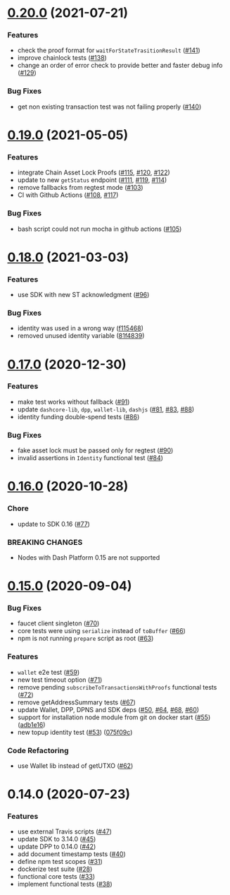 # [0.20.0](https://github.com/dashevo/platform-test-suite/compare/v0.19.0...v0.20.0) (2021-07-21)


### Features

* check the proof format for `waitForStateTrasitionResult` ([#141](https://github.com/dashevo/platform-test-suite/issues/141))
* improve chainlock tests  ([#138](https://github.com/dashevo/platform-test-suite/issues/138))
* change an order of error check to provide better and faster debug info ([#129](https://github.com/dashevo/platform-test-suite/issues/129))


### Bug Fixes

* get non existing transaction test was not failing properly ([#140](https://github.com/dashevo/platform-test-suite/issues/140))



# [0.19.0](https://github.com/dashevo/platform-test-suite/compare/v0.18.0...v0.19.0) (2021-05-05)


### Features

* integrate Chain Asset Lock Proofs ([#115](https://github.com/dashevo/platform-test-suite/issues/115), [#120](https://github.com/dashevo/platform-test-suite/issues/120), [#122](https://github.com/dashevo/platform-test-suite/issues/122))
* update to new `getStatus` endpoint ([#111](https://github.com/dashevo/platform-test-suite/issues/111), [#119](https://github.com/dashevo/platform-test-suite/issues/119), [#114](https://github.com/dashevo/platform-test-suite/issues/114))
* remove fallbacks from regtest mode ([#103](https://github.com/dashevo/platform-test-suite/issues/103))
* CI with Github Actions ([#108](https://github.com/dashevo/platform-test-suite/issues/108), [#117](https://github.com/dashevo/platform-test-suite/issues/117))


### Bug Fixes

* bash script could not run mocha in github actions ([#105](https://github.com/dashevo/platform-test-suite/issues/105))



# [0.18.0](https://github.com/dashevo/platform-test-suite/compare/v0.17.0...v0.18.0) (2021-03-03)


### Features

* use SDK with new ST acknowledgment ([#96](https://github.com/dashevo/platform-test-suite/pull/96))


### Bug Fixes

* identity was used in a wrong way ([f115468](https://github.com/dashevo/platform-test-suite/commit/f1154689e5a9c451a625a77c5b8c929e118a7fc6))
* removed unused identity variable ([81f4839](https://github.com/dashevo/platform-test-suite/commit/81f4839bc67a8fdcb0df6283dae3276a72c579d7))



# [0.17.0](https://github.com/dashevo/platform-test-suite/compare/v0.16.0...v0.17.0) (2020-12-30)


### Features

* make test works without fallback ([#91](https://github.com/dashevo/platform-test-suite/issues/91))
* update `dashcore-lib`, `dpp`, `wallet-lib`, `dashjs` ([#81](https://github.com/dashevo/platform-test-suite/issues/81), [#83](https://github.com/dashevo/platform-test-suite/issues/83), [#88](https://github.com/dashevo/platform-test-suite/issues/88))
* identity funding double-spend tests ([#86](https://github.com/dashevo/platform-test-suite/issues/86))


### Bug Fixes

* fake asset lock must be passed only for regtest ([#90](https://github.com/dashevo/platform-test-suite/issues/90))
* invalid assertions in `Identity` functional test ([#84](https://github.com/dashevo/platform-test-suite/issues/84))



# [0.16.0](https://github.com/dashevo/platform-test-suite/compare/v0.15.0...v0.16.0) (2020-10-28)


### Chore

* update to SDK 0.16 ([#77](https://github.com/dashevo/platform-test-suite/issues/77))


### BREAKING CHANGES

* Nodes with Dash Platform 0.15 are not supported



# [0.15.0](https://github.com/dashevo/platform-test-suite/compare/v0.14.0...v0.15.0) (2020-09-04)


### Bug Fixes

* faucet client singleton ([#70](https://github.com/dashevo/platform-test-suite/issues/70))
* core tests were using `serialize` instead of `toBuffer` ([#66](https://github.com/dashevo/platform-test-suite/issues/66))
* npm is not running `prepare` script as root ([#63](https://github.com/dashevo/platform-test-suite/issues/63))


### Features

* `wallet` e2e test ([#59](https://github.com/dashevo/platform-test-suite/issues/59))
* new test timeout option ([#71](https://github.com/dashevo/platform-test-suite/issues/71))
* remove pending `subscribeToTransactionsWithProofs` functional tests ([#72](https://github.com/dashevo/platform-test-suite/issues/72))
* remove getAddressSummary tests ([#67](https://github.com/dashevo/platform-test-suite/issues/67))
* update Wallet, DPP, DPNS and SDK deps ([#50](https://github.com/dashevo/platform-test-suite/issues/50), [#64](https://github.com/dashevo/platform-test-suite/issues/64), [#68](https://github.com/dashevo/platform-test-suite/issues/68), [#60](https://github.com/dashevo/platform-test-suite/issues/60))
* support for installation node module from git on docker start ([#55](https://github.com/dashevo/platform-test-suite/issues/55)) ([adb1e16](https://github.com/dashevo/platform-test-suite/commit/adb1e1672a0288672b2eaef0bf9effc9212b50ad))
* new topup identity test ([#53](https://github.com/dashevo/platform-test-suite/issues/53)) ([075f09c](https://github.com/dashevo/platform-test-suite/commit/075f09cb211fcda45aff2c75a2222e735f9eab49))


### Code Refactoring

* use Wallet lib instead of getUTXO ([#62](https://github.com/dashevo/platform-test-suite/issues/62))



# 0.14.0 (2020-07-23)


### Features

* use external Travis scripts ([#47](https://github.com/dashevo/platform-test-suite/issues/47))
* update SDK to 3.14.0 ([#45](https://github.com/dashevo/platform-test-suite/issues/45))
* update DPP to 0.14.0 ([#42](https://github.com/dashevo/platform-test-suite/issues/42))
* add document timestamp tests ([#40](https://github.com/dashevo/platform-test-suite/issues/40))
* define npm test scopes ([#31](https://github.com/dashevo/platform-test-suite/issues/31))
* dockerize test suite ([#28](https://github.com/dashevo/platform-test-suite/issues/28))
* functional core tests ([#33](https://github.com/dashevo/platform-test-suite/issues/33))
* implement functional tests ([#38](https://github.com/dashevo/platform-test-suite/issues/38))

